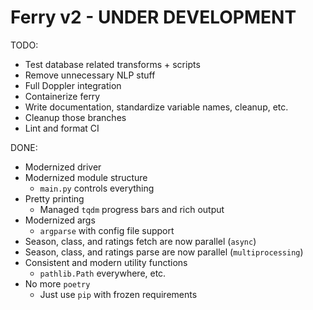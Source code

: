 # Ferry v2 - **UNDER DEVELOPMENT**

TODO:
 - Test database related transforms + scripts
 - Remove unnecessary NLP stuff
 - Full Doppler integration
 - Containerize ferry
 - Write documentation, standardize variable names, cleanup, etc.
 - Cleanup those branches
 - Lint and format CI

DONE:
 - Modernized driver
 - Modernized module structure
    - `main.py` controls everything
 - Pretty printing
    - Managed `tqdm` progress bars and rich output
 - Modernized args
    - `argparse` with config file support
 - Season, class, and ratings fetch are now parallel (`async`)
 - Season, class, and ratings parse are now parallel (`multiprocessing`)
 - Consistent and modern utility functions
    - `pathlib.Path` everywhere, etc.
 - No more `poetry`
    - Just use `pip` with frozen requirements